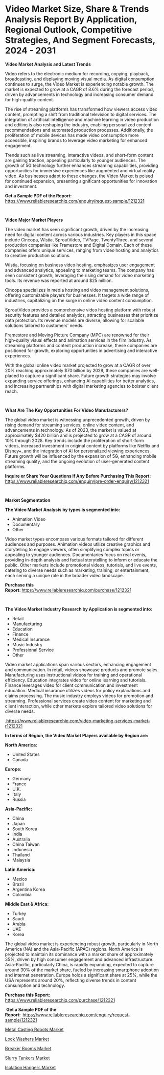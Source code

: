 <p><h1>Video Market Size, Share & Trends Analysis Report By Application, Regional Outlook, Competitive Strategies, And Segment Forecasts, 2024 - 2031</h1></p><p><strong>Video Market Analysis and Latest Trends</strong></p>
<p><p>Video refers to the electronic medium for recording, copying, playback, broadcasting, and displaying moving visual media. As digital consumption continues to surge, the Video Market is experiencing notable growth. The market is expected to grow at a CAGR of 8.6% during the forecast period, driven by advancements in technology and increasing consumer demand for high-quality content. </p><p>The rise of streaming platforms has transformed how viewers access video content, prompting a shift from traditional television to digital services. The integration of artificial intelligence and machine learning in video production and editing is also reshaping the industry, enabling personalized content recommendations and automated production processes. Additionally, the proliferation of mobile devices has made video consumption more accessible, inspiring brands to leverage video marketing for enhanced engagement. </p><p>Trends such as live streaming, interactive videos, and short-form content are gaining traction, appealing particularly to younger audiences. The growth of 5G technology further enhances streaming capabilities, providing opportunities for immersive experiences like augmented and virtual reality video. As businesses adapt to these changes, the Video Market is poised for continued expansion, presenting significant opportunities for innovation and investment.</p></p>
<p><strong>Get a Sample PDF of the Report:&nbsp;</strong> <a href="https://www.reliableresearchiq.com/enquiry/request-sample/1212321?utm_campaign=1088&utm_medium=2&utm_source=Github&utm_content=ia&utm_term=17122024&utm_id=video">https://www.reliableresearchiq.com/enquiry/request-sample/1212321</a></p>
<p>&nbsp;</p>
<p><strong>Video Major Market Players</strong></p>
<p><p>The video market has seen significant growth, driven by the increasing need for digital content across various industries. Key players in this space include Cincopa, Wistia, SproutVideo, TVPage, TwentyThree, and several production companies like Framestore and Digital Domain. Each of these companies offers unique services, ranging from video hosting and analytics to creative production solutions.</p><p>Wistia, focusing on business video hosting, emphasizes user engagement and advanced analytics, appealing to marketing teams. The company has seen consistent growth, leveraging the rising demand for video marketing tools. Its revenue was reported at around $25 million.</p><p>Cincopa specializes in media hosting and video management solutions, offering customizable players for businesses. It targets a wide range of industries, capitalizing on the surge in online video content consumption.</p><p>SproutVideo provides a comprehensive video hosting platform with robust security features and detailed analytics, attracting businesses that prioritize data protection. Its revenue models are diverse, allowing for scalable solutions tailored to customers' needs.</p><p>Framestore and Moving Picture Company (MPC) are renowned for their high-quality visual effects and animation services in the film industry. As streaming platforms and content production increase, these companies are positioned for growth, exploring opportunities in advertising and interactive experiences.</p><p>With the global online video market projected to grow at a CAGR of over 20% reaching approximately $70 billion by 2028, these companies are well-placed to capture a significant share. Future growth strategies may involve expanding service offerings, enhancing AI capabilities for better analytics, and increasing partnerships with digital marketing agencies to bolster client reach.</p></p>
<p>&nbsp;</p>
<p><strong>What Are The Key Opportunities For Video Manufacturers?</strong></p>
<p><p>The global video market is witnessing unprecedented growth, driven by rising demand for streaming services, online video content, and advancements in technology. As of 2023, the market is valued at approximately $420 billion and is projected to grow at a CAGR of around 10% through 2028. Key trends include the proliferation of short-form videos, increased investment in original content by platforms like Netflix and Disney+, and the integration of AI for personalized viewing experiences. Future growth will be influenced by the expansion of 5G, enhancing mobile streaming quality, and the ongoing evolution of user-generated content platforms.</p></p>
<p><strong>Inquire or Share Your Questions If Any Before Purchasing This Report:</strong> <a href="https://www.reliableresearchiq.com/enquiry/pre-order-enquiry/1212321?utm_campaign=1088&utm_medium=2&utm_source=Github&utm_content=ia&utm_term=17122024&utm_id=video">https://www.reliableresearchiq.com/enquiry/pre-order-enquiry/1212321</a></p>
<p>&nbsp;</p>
<p><strong>Market Segmentation</strong></p>
<p><strong>The Video Market Analysis by types is segmented into:</strong></p>
<p><ul><li>Animation Video</li><li>Documentary</li><li>Other</li></ul></p>
<p><p>Video market types encompass various formats tailored for different audiences and purposes. Animation videos utilize creative graphics and storytelling to engage viewers, often simplifying complex topics or appealing to younger audiences. Documentaries focus on real events, providing in-depth analysis and factual storytelling to inform or educate the public. Other markets include promotional videos, tutorials, and live events, catering to diverse needs such as marketing, training, or entertainment, each serving a unique role in the broader video landscape.</p></p>
<p><strong>Purchase this Report:&nbsp;</strong><a href="https://www.reliableresearchiq.com/purchase/1212321?utm_campaign=1088&utm_medium=2&utm_source=Github&utm_content=ia&utm_term=17122024&utm_id=video">https://www.reliableresearchiq.com/purchase/1212321</a></p>
<p>&nbsp;</p>
<p><strong>The Video Market Industry Research by Application is segmented into:</strong></p>
<p><ul><li>Retail</li><li>Manufacturing</li><li>Education</li><li>Finance</li><li>Medical Insurance</li><li>Music Industry</li><li>Professional Service</li><li>Other</li></ul></p>
<p><p>Video market applications span various sectors, enhancing engagement and communication. In retail, videos showcase products and promote sales. Manufacturing uses instructional videos for training and operational efficiency. Education integrates video for online learning and tutorials. Finance leverages video for client communication and investment education. Medical insurance utilizes videos for policy explanations and claims processing. The music industry employs videos for promotion and streaming. Professional services create video content for marketing and client interaction, while other markets explore tailored video solutions for diverse needs.</p></p>
<p><a href="https://www.reliableresearchiq.com/video-marketing-services-market-r1212321?utm_campaign=1088&utm_medium=2&utm_source=Github&utm_content=ia&utm_term=17122024&utm_id=video">&nbsp;https://www.reliableresearchiq.com/video-marketing-services-market-r1212321</a></p>
<p><strong>In terms of Region, the Video Market Players available by Region are:</strong></p>
<p>
    <p> <strong> North America: </strong>
        <ul>
            <li>United States</li>
            <li>Canada</li>
        </ul>
        </p> 
    <p> <strong> Europe: </strong>
        <ul>
            <li>Germany</li>
            <li>France</li>
            <li>U.K.</li>
            <li>Italy</li>
            <li>Russia</li>
        </ul>
        </p> 
    <p> <strong> Asia-Pacific: </strong>
        <ul>
            <li>China</li>
            <li>Japan</li>
            <li>South Korea</li>
            <li>India</li>
            <li>Australia</li>
            <li>China Taiwan</li>
            <li>Indonesia</li>
            <li>Thailand</li>
            <li>Malaysia</li>
        </ul>
        </p> 
    <p> <strong> Latin America: </strong>
        <ul>
            <li>Mexico</li>
            <li>Brazil</li>
            <li>Argentina Korea</li>
            <li>Colombia</li>
        </ul>
        </p> 
    <p> <strong> Middle East & Africa: </strong>
        <ul>
            <li>Turkey</li>
            <li>Saudi</li>
            <li>Arabia</li>
            <li>UAE</li>
            <li>Korea</li>
        </ul>
    </p>
    </p>
<p><p>The global video market is experiencing robust growth, particularly in North America (NA) and the Asia-Pacific (APAC) regions. North America is projected to maintain its dominance with a market share of approximately 35%, driven by high consumer engagement and advanced infrastructure. Asia-Pacific, particularly China, is rapidly expanding, expected to capture around 30% of the market share, fueled by increasing smartphone adoption and internet penetration. Europe holds a significant share at 25%, while the USA represents around 20%, reflecting diverse trends in content consumption and technology.</p></p>
<p><strong>Purchase this Report: </strong><a href="https://www.reliableresearchiq.com/purchase/1212321?utm_campaign=1088&utm_medium=2&utm_source=Github&utm_content=ia&utm_term=17122024&utm_id=video">https://www.reliableresearchiq.com/purchase/1212321</a></p>
<p>&nbsp;<strong>Get a Sample PDF of the Report:&nbsp;&nbsp;</strong><a href="https://www.reliableresearchiq.com/enquiry/request-sample/1212321?utm_campaign=1088&utm_medium=2&utm_source=Github&utm_content=ia&utm_term=17122024&utm_id=video">https://www.reliableresearchiq.com/enquiry/request-sample/1212321</a></p>
<p><strong></strong></p>
<p><p><a href="https://www.linkedin.com/pulse/metal-casting-robots-market-analysis-industry-trends-cagr-77-sx6jf?utm_campaign=1088&utm_medium=2&utm_source=Github&utm_content=ia&utm_term=17122024&utm_id=video">Metal Casting Robots Market</a></p><p><a href="https://www.linkedin.com/pulse/detailed-market-size-growth-lock-washers-sector-2024-2031-132-hhj3f?utm_campaign=1088&utm_medium=2&utm_source=Github&utm_content=ia&utm_term=17122024&utm_id=video">Lock Washers Market</a></p><p><a href="https://www.linkedin.com/pulse/breaker-booms-market-global-trends-forecast-2024-2031-x43lf?utm_campaign=1088&utm_medium=2&utm_source=Github&utm_content=ia&utm_term=17122024&utm_id=video">Breaker Booms Market</a></p><p><a href="https://www.linkedin.com/pulse/slurry-tankers-market-trends-projected-cagr-83-from-2024-ccfdf?utm_campaign=1088&utm_medium=2&utm_source=Github&utm_content=ia&utm_term=17122024&utm_id=video">Slurry Tankers Market</a></p><p><a href="https://www.linkedin.com/pulse/comprehensive-isolation-hangers-market-size-growing-cagr-jclpf?utm_campaign=1088&utm_medium=2&utm_source=Github&utm_content=ia&utm_term=17122024&utm_id=video">Isolation Hangers Market</a></p></p>